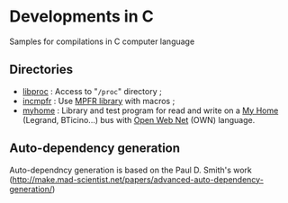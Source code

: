 # Developments in C
Samples for compilations in C computer language

## Directories
* [libproc](libproc) : Access to "`/proc`" directory ;
* [incmpfr](incmpfr) : Use [MPFR library](https://www.mpfr.org/) with macros ;
* [myhome](myhome)   : Library and test program for read and write on a [My Home](http://www.homesystems-legrandgroup.com/) (Legrand, BTicino...) bus with [Open Web Net](https://www.myopen-legrandgroup.com/) (OWN) language.

## Auto-dependency generation
Auto-dependncy generation is based on the Paul D. Smith's work (http://make.mad-scientist.net/papers/advanced-auto-dependency-generation/)
